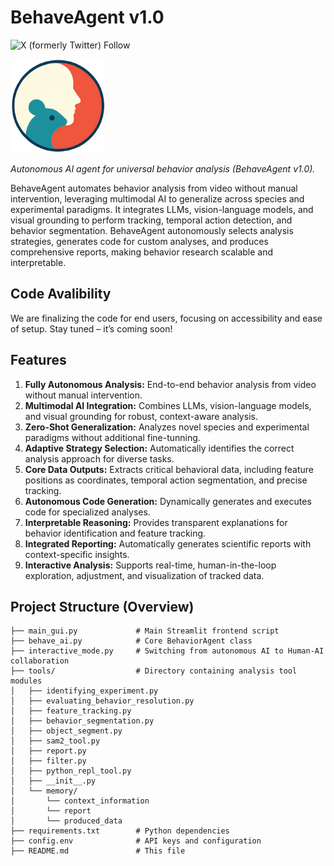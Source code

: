 # BehaveAgent v1.0
![X (formerly Twitter) Follow](https://img.shields.io/twitter/follow/BehaveAIAgent?style=plastic&color=orange)

![BehaveAgent Logo](assets/logo.png)

*Autonomous AI agent for universal behavior analysis (BehaveAgent v1.0).*

BehaveAgent automates behavior analysis from video without manual intervention, leveraging multimodal AI to generalize across species and experimental paradigms. It integrates LLMs, vision-language models, and visual grounding to perform tracking, temporal action detection, and behavior segmentation. BehaveAgent autonomously selects analysis strategies, generates code for custom analyses, and produces comprehensive reports, making behavior research scalable and interpretable.

## Code Avalibility
We are finalizing the code for end users, focusing on accessibility and ease of setup. Stay tuned – it’s coming soon!

## Features

1. **Fully Autonomous Analysis:** End-to-end behavior analysis from video without manual intervention.
2. **Multimodal AI Integration:** Combines LLMs, vision-language models, and visual grounding for robust, context-aware analysis.
3. **Zero-Shot Generalization:** Analyzes novel species and experimental paradigms without additional fine-tunning.
4. **Adaptive Strategy Selection:** Automatically identifies the correct analysis approach for diverse tasks.
5. **Core Data Outputs:** Extracts critical behavioral data, including feature positions as coordinates, temporal action segmentation, and precise tracking.
6. **Autonomous Code Generation:** Dynamically generates and executes code for specialized analyses.
7. **Interpretable Reasoning:** Provides transparent explanations for behavior identification and feature tracking.
8. **Integrated Reporting:** Automatically generates scientific reports with context-specific insights.
9. **Interactive Analysis:** Supports real-time, human-in-the-loop exploration, adjustment, and visualization of tracked data.


## Project Structure (Overview)

```
├── main_gui.py             # Main Streamlit frontend script
├── behave_ai.py            # Core BehaviorAgent class
├── interactive_mode.py     # Switching from autonomous AI to Human-AI collaboration
├── tools/                  # Directory containing analysis tool modules
│   ├── identifying_experiment.py
│   ├── evaluating_behavior_resolution.py
│   ├── feature_tracking.py
│   ├── behavior_segmentation.py
│   ├── object_segment.py
│   ├── sam2_tool.py   
│   ├── report.py
│   ├── filter.py             
│   ├── python_repl_tool.py   
│   ├── __init__.py
│   └── memory/               
│       └── context_information
│       └── report
│       └── produced_data
├── requirements.txt        # Python dependencies
├── config.env              # API keys and configuration 
├── README.md               # This file
```

